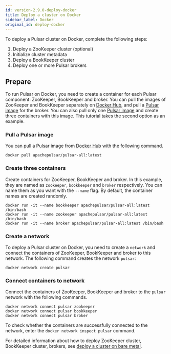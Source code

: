 ```yaml
---
id: version-2.9.0-deploy-docker
title: Deploy a cluster on Docker
sidebar_label: Docker
original_id: deploy-docker
---
```


To deploy a Pulsar cluster on Docker, complete the following steps:
1. Deploy a ZooKeeper cluster (optional)
2. Initialize cluster metadata
3. Deploy a BookKeeper cluster
4. Deploy one or more Pulsar brokers

## Prepare

To run Pulsar on Docker, you need to create a container for each Pulsar component: ZooKeeper, BookKeeper and broker. You can pull the images of ZooKeeper and BookKeeper separately on [Docker Hub](https://hub.docker.com/), and pull a [Pulsar image](https://hub.docker.com/r/apachepulsar/pulsar-all/tags) for the broker. You can also pull only one [Pulsar image](https://hub.docker.com/r/apachepulsar/pulsar-all/tags) and create three containers with this image. This tutorial takes the second option as an example.

### Pull a Pulsar image
You can pull a Pulsar image from [Docker Hub](https://hub.docker.com/r/apachepulsar/pulsar-all/tags) with the following command.

```
docker pull apachepulsar/pulsar-all:latest
```

### Create three containers
Create containers for ZooKeeper, BookKeeper and broker. In this example, they are named as `zookeeper`, `bookkeeper` and `broker` respectively. You can name them as you want with the `--name` flag. By default, the container names are created randomly.

```
docker run -it --name bookkeeper apachepulsar/pulsar-all:latest /bin/bash
docker run -it --name zookeeper apachepulsar/pulsar-all:latest /bin/bash
docker run -it --name broker apachepulsar/pulsar-all:latest /bin/bash
```

### Create a network
To deploy a Pulsar cluster on Docker, you need to create a `network` and connect the containers of ZooKeeper, BookKeeper and broker to this network. The following command creates the network `pulsar`:

```
docker network create pulsar
```

### Connect containers to network
Connect the containers of ZooKeeper, BookKeeper and broker to the `pulsar` network with the following commands. 

```
docker network connect pulsar zookeeper
docker network connect pulsar bookkeeper
docker network connect pulsar broker
```

To check whether the containers are successfully connected to the network, enter the `docker network inspect pulsar` command.

For detailed information about how to deploy ZooKeeper cluster, BookKeeper cluster, brokers, see [deploy a cluster on bare metal](deploy-bare-metal.md).
